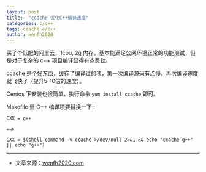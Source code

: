 ```yaml
---
layout: post
title:  "ccache 优化C++编译速度"
categories: c/c++
tags: ccache c/c++
author: wenfh2020
---
```




买了个低配的阿里云，1cpu, 2g 内存。基本能满足公网环境正常的功能测试，但是对于复杂的 c++ 项目编译显得有点费劲。

ccache 是个好东西，缓存了编译过的项，第一次编译源码有点慢，再次编译速度就飞快了（提升5-10倍的速度）。

Centos 下安装也很简单，执行命令 `yum install ccache` 即可。

Makefile 里 C++ 编译项要替换一下 :

```shell
CXX = g++

==>

CXX = $(shell command -v ccache >/dev/null 2>&1 && echo "ccache g++" || echo "g++")
```

---

* 文章来源：[wenfh2020.com](https://wenfh2020.com/)
